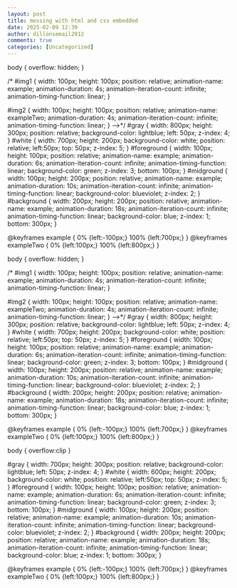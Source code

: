```yaml
---
layout: post
title: messing with html and css embedded
date: 2025-02-09 12:39
author: dillonsemail2012
comments: true
categories: [Uncategorized]
---
```

<!-- wp:html -->



 

body {
  overflow: hidden;
}

/*
#img1 {
  width: 100px;
  height: 100px;
  position: relative;
  animation-name: example;
  animation-duration: 4s;
  animation-iteration-count: infinite;
  animation-timing-function: linear;
}
	
#img2 {
  width: 100px;
  height: 100px;
  position: relative;
  animation-name: exampleTwo;
  animation-duration: 4s;
  animation-iteration-count: infinite;
  animation-timing-function: linear;
} --&gt;*/
#gray {
	width: 800px;
	height: 300px;
	position: relative;
	background-color: lightblue;
	left: 50px;
	z-index: 4;
}
#white {
	width: 700px;
	height: 200px;
	background-color: white;
	position: relative;
	left:50px;
	top: 50px;
	z-index: 5;
}
#foreground {
  width: 100px;
  height: 100px;
  position: relative;
  animation-name: example;
  animation-duration: 6s;
  animation-iteration-count: infinite;
  animation-timing-function: linear;
	background-color: green;
	z-index: 3;
	bottom: 100px;
}
#midground {
  width: 100px;
  height: 200px;
  position: relative;
  animation-name: example;
  animation-duration: 10s;
  animation-iteration-count: infinite;
  animation-timing-function: linear;
	background-color: blueviolet;
	z-index: 2;
}
#background {
  width: 200px;
  height: 200px;
  position: relative;
  animation-name: example;
  animation-duration: 18s;
  animation-iteration-count: infinite;
  animation-timing-function: linear;
	background-color: blue;
	z-index: 1;
	bottom: 300px;
}
	
@keyframes example {
  0%   {left:-100px;}
  100%  {left:700px;}
}
@keyframes exampleTwo {
  0%   {left:100px;}
  100%  {left:800px;}
}






<div>
<div id="gray">
	<div id="white">	
			<div id="midground">
			</div>
			<div id="foreground">
			</div>
			<div id="background">
			</div>
	</div>
	</div>	
</div>
	




<!-- /wp:html -->

<!-- wp:group {"align":"full","layout":{"type":"flex","flexWrap":"nowrap","justifyContent":"center"}} -->
<div class="wp-block-group alignfull"><!-- wp:html -->
<!-- wp:html -->



 

body {
  overflow: hidden;
}

/*
#img1 {
  width: 100px;
  height: 100px;
  position: relative;
  animation-name: example;
  animation-duration: 4s;
  animation-iteration-count: infinite;
  animation-timing-function: linear;
}
	
#img2 {
  width: 100px;
  height: 100px;
  position: relative;
  animation-name: exampleTwo;
  animation-duration: 4s;
  animation-iteration-count: infinite;
  animation-timing-function: linear;
} --&gt;*/
#gray {
	width: 800px;
	height: 300px;
	position: relative;
	background-color: lightblue;
	left: 50px;
	z-index: 4;
}
#white {
	width: 700px;
	height: 200px;
	background-color: white;
	position: relative;
	left:50px;
	top: 50px;
	z-index: 5;
}
#foreground {
  width: 100px;
  height: 100px;
  position: relative;
  animation-name: example;
  animation-duration: 6s;
  animation-iteration-count: infinite;
  animation-timing-function: linear;
	background-color: green;
	z-index: 3;
	bottom: 100px;
}
#midground {
  width: 100px;
  height: 200px;
  position: relative;
  animation-name: example;
  animation-duration: 10s;
  animation-iteration-count: infinite;
  animation-timing-function: linear;
	background-color: blueviolet;
	z-index: 2;
}
#background {
  width: 200px;
  height: 200px;
  position: relative;
  animation-name: example;
  animation-duration: 18s;
  animation-iteration-count: infinite;
  animation-timing-function: linear;
	background-color: blue;
	z-index: 1;
	bottom: 300px;
}
	
@keyframes example {
  0%   {left:-100px;}
  100%  {left:700px;}
}
@keyframes exampleTwo {
  0%   {left:100px;}
  100%  {left:800px;}
}






<div>
<div id="gray">
	<div id="white">	
			<div id="midground">
			</div>
			<div id="foreground">
			</div>
			<div id="background">
			</div>
	</div>
	</div>	
</div>
	




<!-- /wp:html -->
<!-- /wp:html --></div>
<!-- /wp:group -->

<!-- wp:group {"align":"wide","layout":{"type":"constrained","justifyContent":"left"}} -->
<div class="wp-block-group alignwide"><!-- wp:html -->



 


body {
	overflow:clip
}

#gray {
	width: 700px;
	height: 300px;
	position: relative;
	background-color: lightblue;
	left: 50px;
	z-index: 4;
}
#white {
	width: 600px;
	height: 200px;
	background-color: white;
	position: relative;
	left:50px;
	top: 50px;
	z-index: 5;
}
#foreground {
  width: 100px;
  height: 100px;
  position: relative;
  animation-name: example;
  animation-duration: 6s;
  animation-iteration-count: infinite;
  animation-timing-function: linear;
	background-color: green;
	z-index: 3;
	bottom: 100px;
}
#midground {
  width: 100px;
  height: 200px;
  position: relative;
  animation-name: example;
  animation-duration: 10s;
  animation-iteration-count: infinite;
  animation-timing-function: linear;
	background-color: blueviolet;
	z-index: 2;
}
#background {
  width: 200px;
  height: 200px;
  position: relative;
  animation-name: example;
  animation-duration: 18s;
  animation-iteration-count: infinite;
  animation-timing-function: linear;
	background-color: blue;
	z-index: 1;
	bottom: 300px;
}
	
@keyframes example {
  0%   {left:-100px;}
  100%  {left:700px;}
}
@keyframes exampleTwo {
  0%   {left:100px;}
  100%  {left:800px;}
}






<div>
<div id="gray">
	<div id="white">	
	<div id="midground">
			</div>
			<div id="foreground">
			</div>
			<div id="background">
			</div>
	</div>
	</div>	
</div>
	







<!-- /wp:html --></div>
<!-- /wp:group -->
